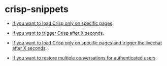 # crisp-snippets

* [If you want to load Crisp only on specific pages](https://github.com/crisp-im/crisp-snippets/blob/master/01.loaders.html).

* [If you want to trigger Crisp after X seconds](https://github.com/crisp-im/crisp-snippets/blob/master/02.triggers.html).

* [If you want to load Crisp only on specific pages and trigger the livechat after X seconds](https://github.com/crisp-im/crisp-snippets/blob/master/03.loaders_triggers.html).

* [If you want to restore multiple conversations for authenticated users](https://github.com/crisp-im/crisp-snippets/blob/master/08.crisp-multi.html).
